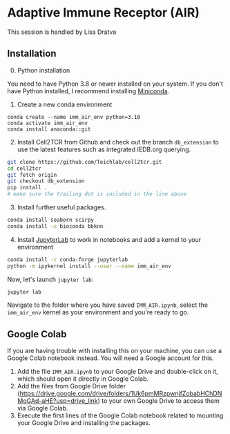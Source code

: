 # Adaptive Immune Receptor (AIR)

This session is handled by Lisa Dratva

## Installation

0. Python installation

You need to have Python 3.8 or newer installed on your system. If you don't have
Python installed, I recommend installing [Miniconda](https://docs.conda.io/en/latest/miniconda.html).

1. Create a new conda environment

```
conda create --name imm_air_env python=3.10
conda activate imm_air_env
conda install anaconda::git
```

2. Install Cell2TCR from Github and check out the branch ```db_extension``` to use the latest features such as integrated IEDB.org querying. 

```bash
git clone https://github.com/Teichlab/cell2tcr.git
cd cell2tcr
git fetch origin
git checkout db_extension
pip install . 
# make sure the trailing dot is included in the line above
```

3. Install further useful packages.  

```bash
conda install seaborn scirpy
conda install -c bioconda bbknn
```

4. Install [JupyterLab](https://jupyter.org/install) to work in notebooks and add a kernel to your environment

``` bash
conda install -c conda-forge jupyterlab
python -m ipykernel install --user --name imm_air_env
```

Now, let's launch `jupyter lab`:
``` bash
jupyter lab
```
Navigate to the folder where you have saved `IMM_AIR.ipynb`, select the `imm_air_env` kernel as your environment and you're ready to go. 

## Google Colab
If you are having trouble with installing this on your machine, you can use a Google Colab notebook instead. You will need a Google account for this. 
1. Add the file `IMM_AIR.ipynb` to your Google Drive and double-click on it, which should open it directly in Google Colab.
2. Add the files from Google Drive folder (https://drive.google.com/drive/folders/1Uk6pmMRzpwnjfZobabHChDNMoGAd-aHE?usp=drive_link) to your own Google Drive to access them via Google Colab.
3. Execute the first lines of the Google Colab notebook related to mounting your Google Drive and installing the packages.